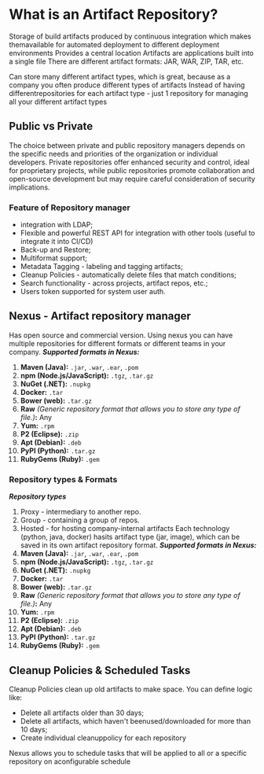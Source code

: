 # What is an Artifact Repository?

Storage of build artifacts produced by continuous integration which makes themavailable for automated deployment to different deployment environments
Provides a central location
Artifacts are applications built into a single file
There are different artifact formats: JAR, WAR, ZIP, TAR, etc.

Can store many different artifact types, which is great, because as a company you often produce different types of artifacts
Instead of having differentrepositories for each artifact type - just 1 repository for managing all your different artifact types
## Public vs Private
The choice between private and public repository managers depends on the specific needs and priorities of the organization or individual developers. Private repositories offer enhanced security and control, ideal for proprietary projects, while public repositories promote collaboration and open-source development but may require careful consideration of security implications.

### Feature of Repository manager
- integration with LDAP;
- Flexible and powerful REST API for integration with other tools (useful to integrate it into CI/CD)
- Back-up and Restore;
- Multiformat support;
- Metadata Tagging - labeling and tagging artifacts;
- Cleanup Policies - automatically delete files that match conditions;
- Search functionality - across projects, artifact repos, etc.;
- Users token supported for system user auth.

## Nexus - Artifact repository manager
Has open source and commercial version. Using nexus you can have multiple repositories for different formats or different teams in your company.
***Supported formats in Nexus:***
1.  **Maven (Java):**   `.jar`, `.war`, `.ear`, `.pom`
2.  **npm (Node.js/JavaScript):** `.tgz`, `.tar.gz`
3.  **NuGet (.NET):**  `.nupkg`
4.  **Docker:** `.tar`
5.  **Bower (web):** `.tar.gz`
6.  **Raw** *(Generic repository format that allows you to store any type of file.)***:** Any
7.  **Yum:** `.rpm`
8.  **P2 (Eclipse):** `.zip`
9.  **Apt (Debian):** `.deb`
10.  **PyPI (Python):** `.tar.gz`
11.  **RubyGems (Ruby):** `.gem`

### Repository types & Formats
***Repository types***
1. Proxy - intermediary to another repo.
2. Group - containing a group of repos.
3. Hosted - for hosting company-internal artifacts
Each technology (python, java, docker) hasits artifact type (jar, image), which can be saved in its own artifact repository format.
***Supported formats in Nexus:***
1.  **Maven (Java):**   `.jar`, `.war`, `.ear`, `.pom`
2.  **npm (Node.js/JavaScript):** `.tgz`, `.tar.gz`
3.  **NuGet (.NET):**  `.nupkg`
4.  **Docker:** `.tar`
5.  **Bower (web):** `.tar.gz`
6.  **Raw** *(Generic repository format that allows you to store any type of file.)***:** Any
7.  **Yum:** `.rpm`
8.  **P2 (Eclipse):** `.zip`
9.  **Apt (Debian):** `.deb`
10.  **PyPI (Python):** `.tar.gz`
11.  **RubyGems (Ruby):** `.gem`
## Cleanup Policies & Scheduled Tasks
Cleanup Policies clean up old artifacts to make space. You can define logic like:
 * Delete all artifacts older than 30 days;
 * Delete all artifacts, which haven't beenused/downloaded for more than 10 days;
 * Create individual cleanuppolicy for each repository

Nexus allows you to schedule tasks that will be applied to all or a specific repository on aconfigurable schedule